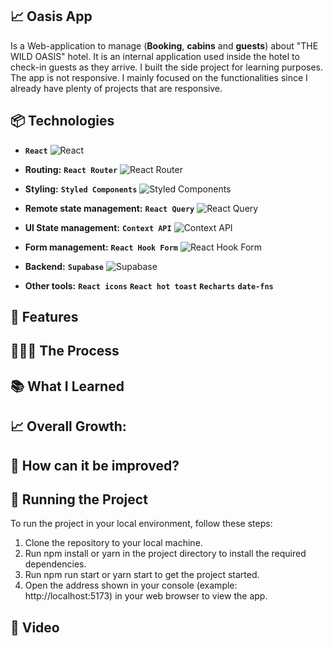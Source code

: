 ## 📈 Oasis App

Is a Web-application to manage (**Booking**, **cabins** and **guests**) about "THE WILD OASIS" hotel. It is an internal application used inside the hotel to check-in guests as they arrive. I built the side project for learning purposes. The app is not responsive. I mainly focused on the functionalities since I already have plenty of projects that are responsive.

## 📦 Technologies

- **`React`** ![React](https://img.shields.io/badge/-React-61DAFB?style=flat-square&logo=React&logoColor=white)

- **Routing:** **`React Router`** ![React Router](https://img.shields.io/badge/-React%20Router-CA4245?style=flat-square&logo=React%20Router&logoColor=white)

- **Styling:** **`Styled Components`** ![Styled Components](https://img.shields.io/badge/-Styled%20Components-DB7093?style=flat-square&logo=Styled-Components&logoColor=white)

- **Remote state management:** **`React Query`** ![React Query](https://img.shields.io/badge/-React%20Query-000000?style=flat-square&logo=React%20Query&logoColor=white)

- **UI State management:** **`Context API`** ![Context API](https://img.shields.io/badge/-Context%20API-3178C6?style=flat-square&logo=React&logoColor=white)

- **Form management:** **`React Hook Form`** ![React Hook Form](https://img.shields.io/badge/-React%20Hook%20Form-FF4088?style=flat-square&logo=React&logoColor=white)

- **Backend:** **`Supabase`** ![Supabase](https://img.shields.io/badge/-Supabase-396FBC?style=flat-square&logo=Supabase&logoColor=white)

- **Other tools:** **`React icons`** **`React hot toast`** **`Recharts`** **`date-fns`**




## 🎨 Features

## 👩🏽‍🍳 The Process

## 📚 What I Learned

## 📈 Overall Growth:

## 💭 How can it be improved?

## 🚦 Running the Project
To run the project in your local environment, follow these steps:

1. Clone the repository to your local machine.
2. Run npm install or yarn in the project directory to install the required dependencies.
3. Run npm run start or yarn start to get the project started.
4. Open the address shown in your console (example: http://localhost:5173) in your web browser to view the app.


## 🍿 Video